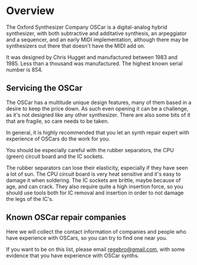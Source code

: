 # Overview

The Oxford Synthesizer Company OSCar is a digital-analog hybrid synthesizer,
with both subtractive and additative synthesis, an arpeggiator and a sequencer,
and an early MIDI implementation, although there may be synthesizers out there that doesn't have the MIDI add on.

It was designed by Chris Hugget and manufactured between 1983 and 1985. Less than a thousand was manufactured. The highest known serial number is 854.

## Servicing the OSCar

The OSCar has a multitude unique design features, many of them based in a desire to keep the price down.
As such even opening it can be a challenge, as it's not designed like any other synthesizer.
There are also some bits of it that are fragile, so care needs to be taken.

In general, it is highly recommended that you let an synth repair expert with experience of OSCars do the work for you.

You should be especially careful with the rubber separators, the CPU (green) circuit board and the IC sockets. 

The rubber separators can lose their elasticity, especially if they have seen a lot of sun.
The CPU circuit board is very heat sensitive and it's easy to damage it when soldering.
The IC sockets are brittle, maybe because of age, and can crack. 
They also require quite a high insertion force, so you should use tools both for IC removal and insertion in order to not damage the legs of the IC's.

## Known OSCar repair companies

Here we will collect the contact information of companies and people who have experience with OSCars, so you can try to find one near you.

If you want to be on this list, please email regebro@gmail.com, with some evidence that you have experience with OSCar synths.

